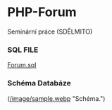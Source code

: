 # PHP-Forum
Seminární práce (SDĚLMITO)
### SQL FILE
[Forum.sql](https://github.com/Jirk0s/PHP-Forum/tree/main/sql%20file)
### Schéma Databáze
([/image/sample.webp](https://i.imgur.com/9SxnQbH.png) "Schéma.")

